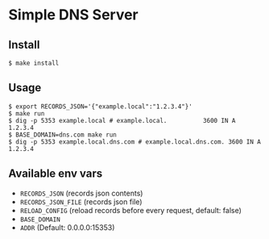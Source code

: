 # Simple DNS Server

## Install
```shell
$ make install
```

## Usage
```shell
$ export RECORDS_JSON='{"example.local":"1.2.3.4"}'
$ make run
$ dig -p 5353 example.local # example.local.          3600 IN A 1.2.3.4
$ BASE_DOMAIN=dns.com make run
$ dig -p 5353 example.local.dns.com # example.local.dns.com. 3600 IN A 1.2.3.4
```

## Available env vars
- `RECORDS_JSON` (records json contents)
- `RECORDS_JSON_FILE` (records json file)
- `RELOAD_CONFIG` (reload records before every request, default: false)
- `BASE_DOMAIN`
- `ADDR` (Default: 0.0.0.0:15353)